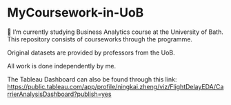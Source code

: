 # MyCoursework-in-UoB

🌱 I’m currently studying Business Analytics course at the University of Bath. This repository consists of courseworks through the programme.

Original datasets are provided by professors from the UoB.

All work is done independently by me.

The Tableau Dashboard can also be found through this link: https://public.tableau.com/app/profile/ningkai.zheng/viz/FlightDelayEDA/CarrierAnalysisDashboard?publish=yes
